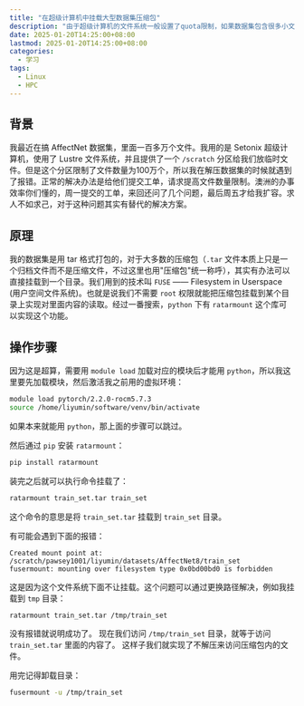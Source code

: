 ```yaml
---
title: "在超级计算机中挂载大型数据集压缩包"
description: "由于超级计算机的文件系统一般设置了quota限制，如果数据集包含很多小文件，可能解压时会超出quota。本文介绍了如何在超级计算机中挂载大型数据集压缩包（tar），从而访问里面的文件而无需解压。"
date: 2025-01-20T14:25:00+08:00
lastmod: 2025-01-20T14:25:00+08:00
categories:
  - 学习
tags:
  - Linux
  - HPC
---
```


## 背景

我最近在搞 AffectNet 数据集，里面一百多万个文件。我用的是 Setonix 超级计算机，使用了 Lustre 文件系统，并且提供了一个 `/scratch` 分区给我们放临时文件。但是这个分区限制了文件数量为100万个，所以我在解压数据集的时候就遇到了报错。正常的解决办法是给他们提交工单，请求提高文件数量限制。澳洲的办事效率你们懂的，周一提交的工单，来回还问了几个问题，最后周五才给我扩容。求人不如求己，对于这种问题其实有替代的解决方案。

## 原理

我的数据集是用 tar 格式打包的，对于大多数的压缩包（`.tar` 文件本质上只是一个归档文件而不是压缩文件，不过这里也用"压缩包"统一称呼），其实有办法可以直接挂载到一个目录。我们用到的技术叫 `FUSE` —— Filesystem in Userspace (用户空间文件系统)。也就是说我们不需要 `root` 权限就能把压缩包挂载到某个目录上实现对里面内容的读取。经过一番搜索，`python` 下有 `ratarmount` 这个库可以实现这个功能。

## 操作步骤

因为这是超算，需要用 `module load` 加载对应的模块后才能用 `python`，所以我这里要先加载模块，然后激活我之前用的虚拟环境：

```bash
module load pytorch/2.2.0-rocm5.7.3
source /home/liyumin/software/venv/bin/activate
```

如果本来就能用 `python`，那上面的步骤可以跳过。

然后通过 `pip` 安装 `ratarmount`：

```bash
pip install ratarmount
```

装完之后就可以执行命令挂载了：

```bash
ratarmount train_set.tar train_set
```

这个命令的意思是将 `train_set.tar` 挂载到 `train_set` 目录。

有可能会遇到下面的报错：

```text
Created mount point at: /scratch/pawsey1001/liyumin/datasets/AffectNet8/train_set
fusermount: mounting over filesystem type 0x0bd00bd0 is forbidden
```

这是因为这个文件系统下面不让挂载。这个问题可以通过更换路径解决，例如我挂载到 `tmp` 目录：

```bash
ratarmount train_set.tar /tmp/train_set
```

没有报错就说明成功了。 现在我们访问 `/tmp/train_set` 目录，就等于访问 `train_set.tar` 里面的内容了。 这样子我们就实现了不解压来访问压缩包内的文件。

用完记得卸载目录：

```bash
fusermount -u /tmp/train_set
```
